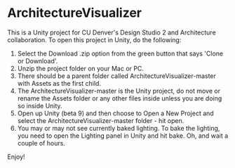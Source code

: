 # ArchitectureVisualizer

This is a Unity project for CU Denver's Design Studio 2 and Architecture collaboration. To open this project in Unity, do the following:

1. Select the Download .zip option from the green button that says 'Clone or Download'.
2. Unzip the project folder on your Mac or PC. 
3. There should be a parent folder called ArchitectureVisualizer-master with Assets as the first child. 
4. The ArchitectureVisualizer-master is the Unity project, do not move or rename the Assets folder or any other files inside unless you are doing so inside Unity.
5. Open up Unity (beta 9) and then choose to Open a New Project and select the ArchitectureVisualizer-master folder - hit open.
6. You may or may not see currently baked lighting. To bake the lighting, you need to open the Lighting panel in Unity and hit bake. Oh, and wait a couple of hours.

Enjoy!
